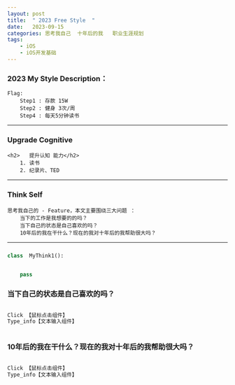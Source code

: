 ```yaml
---
layout: post
title:  " 2023 Free Style  "
date:   2023-09-15 
categories: 思考我自己  十年后的我   职业生涯规划
tags:
    - iOS
    - iOS开发基础
---
```

### 2023  My Style   Description：
	Flag:
		Step1 : 存款 15W 
		Step2 : 健身 3次/周
		Step4 : 每天5分钟读书



---
###  Upgrade Cognitive 
	<h2>   提升认知 能力</h2>
		1. 读书
		2. 纪录片、TED





---
### Think Self
    思考我自己的 - Feature，本文主要围绕三大问题 ： 
        当下的工作是我想要的的吗？ 
        当下自己的状态是自己喜欢的吗？
        10年后的我在干什么？现在的我对十年后的我帮助很大吗？


---

<h3>  </h3>



```python
class  MyThink1():
    

    pass


```



<h3> 当下自己的状态是自己喜欢的吗？</h3>

```python

Click 【鼠标点击组件】 
Type_info【文本输入组件】  



```


<h3> 10年后的我在干什么？现在的我对十年后的我帮助很大吗？</h3>


```python

Click 【鼠标点击组件】 
Type_info【文本输入组件】  



```
